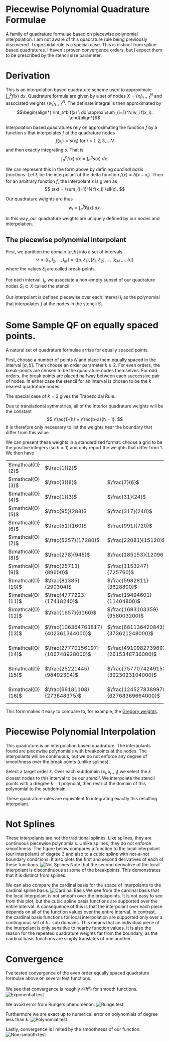 # Piecewise Polynomial Quadrature Formulae
A family of quadrature formulae based on piecewise polynomial interpolation.
I am not aware of this quadrature rule being previously discovered.
Trapezoidal rule is a special case.
This is distinct from spline based quadratures.
I haven't proven convergence orders, but I expect them to be prescribed by the stencil size parameter.

# Derivation
This is an interpolation based quadrature scheme used to approximate $\int_a^b f(x) \ dx$.
Quadrature formula are given by a set of nodes $`X = \{x_i\}_{i=1}^{N}`$ and associated weights $\{w_i\}_{i=1}^N$.
The definate integral is then approximated by 
$$\begin{align*}
	\int_a^b f(x) \ dx \approx \sum_{i=1}^N w_i f(x_i).
\end{align*}$$

Interpolation based quadratures rely on approximating the function $f$ by a function $s$
that interpolates $f$ at the quadrature nodes
$$
	f(x_i) = s(x_i) \text{ for } i=1, 2, 3, \dots N
$$
and then exactly integrating $s$. That is
$$
	\int_a^b f(x) \ dx \approx \int_a^b s(x) \ dx.
$$

We can represent this in the form above by defining *cardinal basis functions*. 
Let $\ell_i$ be the interpolant of the delta function $f(x) = \delta(x - x_i)$.
Then for an arbitrary function $f$, the interpolant $s$ is given as
$$
	s(x) = \sum_{i=1}^N f(x_i) \ell(x).
$$

Our quadrature weights are thus
$$
	w_i = \int_{a}^{b} \ell_i(x) \ dx.
$$

In this way, our quadrature weights are uniquely defined by our nodes and interpolation.

## The piecewise polynomial interpolant
First, we partition the domain $[a, b]$ into a set of intervals
$$
	\mathcal{D} = \{I_1, I_2, \dots, I_M\} = \{[a, \xi_1], [\xi_1, \xi_2], \dots, [\xi_{M-1}, b]\} 
$$
where the values $\xi_i$ are called break-points.

For each interval, $I_i$, we associate a non-empty subset of our quadrature nodes $S_i \subset X$
called the stencil. 

Our interpolant is defined piecewise over each interval $I_i$ as the polynomial that interpolates $f$
at the nodes in the stencil $S_i$. 


# Some Sample QF on equally spaced points.
A natural set of quadrature formulae arrise for equally spaced points.

First, choose a number of points $N$ and place them equally spaced in the interval $[a, b]$.
Then choose an order parameter $k \ge 2$. For even orders, the break-points are chosen to
be the quadrature nodes themselves.
For odd orders, the break points are placed halfway between each successive pair of nodes.
In either case the stencil for an interval is chosen to be the $k$ nearest quadrature nodes.

The special case of $k=2$ gives the Trapezoidal Rule.

Due to translational symmetries, all of the interior quadrature weights will be the constant
$$
	\frac{1}{h} = \frac{b-a}{N - 1}.
$$
It is therefore only necessary to list the weights near the boundary that differ from this value.

We can present these weights in a standardized format: choose a grid to be the positive integers
(so $h=1$) and only report the weights that differ from 1. We then have
<table>
	<tr>
		<td>$\mathcal{O}(2)$</td>
		<td>$\frac{1}{2}$</td>
	</tr>
	<tr>
		<td>$\mathcal{O}(3)$</td>
		<td>$\frac{3}{8}$</td>
		<td>$\frac{7}{6}$</td>
		<td>$\frac{23}{24}$</td>
	</tr>
	<tr>
		<td>$\mathcal{O}(4)$</td>
		<td>$\frac{1}{3}$</td>
		<td>$\frac{31}{24}$</td>
		<td>$\frac{5}{6}$</td>
		<td>$\frac{25}{24}$</td>
	</tr>
	<tr>
		<td>$\mathcal{O}(5)$</td>
		<td>$\frac{95}{288}$</td>
		<td>$\frac{317}{240}$</td>
		<td>$\frac{23}{30}$</td>
		<td>$\frac{793}{720}$</td>
		<td>$\frac{157}{160}$</td>
	</tr>
	<tr>
		<td>$\mathcal{O}(6)$</td>
		<td>$\frac{51}{160}$</td>
		<td>$\frac{991}{720}$</td>
		<td>$\frac{59}{90}$</td>
		<td>$\frac{97}{80}$</td>
		<td>$\frac{1333}{1440}$</td>
		<td>$\frac{91}{90}$</td>
	</tr>
	<tr>
		<td>$\mathcal{O}(7)$</td>
		<td>$\frac{5257}{17280}$</td>
		<td>$\frac{22081}{15120}$</td>
		<td>$\frac{54851}{120960}$</td>
		<td>$\frac{103}{70}$</td>
		<td>$\frac{89437}{120960}$</td>
		<td>$\frac{16367}{15120}$</td>
		<td>$\frac{23917}{24192}$</td>
	</tr>
	<tr>
		<td>$\mathcal{O}(8)$</td>
		<td>$\frac{278}{945}$</td>
		<td>$\frac{185153}{120960}$</td>
		<td>$\frac{3667}{15120}$</td>
		<td>$\frac{8167}{4480}$</td>
		<td>$\frac{733}{1890}$</td>
		<td>$\frac{156451}{120960}$</td>
		<td>$\frac{2777}{3024}$</td>
		<td>$\frac{905}{896}$</td>
	</tr>
	<tr>
		<td>$\mathcal{O}(9)$</td>
		<td>$\frac{25713}{89600}$</td>
		<td>$\frac{1153247}{725760}$</td>
		<td>$\frac{130583}{3628800}$</td>
		<td>$\frac{903527}{403200}$</td>
		<td>$- \frac{797}{5670}$</td>
		<td>$\frac{6244961}{3628800}$</td>
		<td>$\frac{56621}{80640}$</td>
		<td>$\frac{3891877}{3628800}$</td>
		<td>$\frac{1028617}{1036800}$</td>
	</tr>
	<tr>
		<td>$\mathcal{O}(10)$</td>
		<td>$\frac{81385}{290304}$</td>
		<td>$\frac{5982811}{3628800}$</td>
		<td>$- \frac{105103}{518400}$</td>
		<td>$\frac{3384373}{1209600}$</td>
		<td>$- \frac{27673}{28350}$</td>
		<td>$\frac{371081}{145152}$</td>
		<td>$\frac{175523}{1209600}$</td>
		<td>$\frac{4758181}{3628800}$</td>
		<td>$\frac{6767167}{7257600}$</td>
		<td>$\frac{14269}{14175}$</td>
	</tr>
	<tr>
		<td>$\mathcal{O}(11)$</td>
		<td>$\frac{4777223}{17418240}$</td>
		<td>$\frac{19494601}{11404800}$</td>
		<td>$- \frac{21664009}{45619200}$</td>
		<td>$\frac{20082647}{5702400}$</td>
		<td>$- \frac{357595981}{159667200}$</td>
		<td>$\frac{101509}{24948}$</td>
		<td>$- \frac{177536819}{159667200}$</td>
		<td>$\frac{80938271}{39916800}$</td>
		<td>$\frac{212182463}{319334400}$</td>
		<td>$\frac{255314179}{239500800}$</td>
		<td>$\frac{783809}{788480}$</td>
	</tr>
	<tr>
		<td>$\mathcal{O}(12)$</td>
		<td>$\frac{1657}{6160}$</td>
		<td>$\frac{1693103359}{958003200}$</td>
		<td>$- \frac{183182141}{239500800}$</td>
		<td>$\frac{155823623}{35481600}$</td>
		<td>$- \frac{52948363}{13305600}$</td>
		<td>$\frac{41542229}{6386688}$</td>
		<td>$- \frac{54633}{15400}$</td>
		<td>$\frac{601537459}{159667200}$</td>
		<td>$- \frac{2733413}{13305600}$</td>
		<td>$\frac{48112633}{35481600}$</td>
		<td>$\frac{44838553}{47900160}$</td>
		<td>$\frac{38522153}{38320128}$</td>
	</tr>
	<tr>
		<td>$\mathcal{O}(13)$</td>
		<td>$\frac{106364763817}{402361344000}$</td>
		<td>$\frac{681136420843}{373621248000}$</td>
		<td>$- \frac{1401331298077}{1307674368000}$</td>
		<td>$\frac{2832366494131}{523069747200}$</td>
		<td>$- \frac{438200202533}{69742632960}$</td>
		<td>$\frac{4442934458299}{435891456000}$</td>
		<td>$- \frac{1965283}{250250}$</td>
		<td>$\frac{3251907989573}{435891456000}$</td>
		<td>$- \frac{125285857217}{49816166400}$</td>
		<td>$\frac{249304895401}{104613949440}$</td>
		<td>$\frac{820902291229}{1307674368000}$</td>
		<td>$\frac{2775843989651}{2615348736000}$</td>
		<td>$\frac{473293717537}{475517952000}$</td>
	</tr>
	<tr>
		<td>$\mathcal{O}(14)$</td>
		<td>$\frac{27770156197}{106748928000}$</td>
		<td>$\frac{4910982739693}{2615348736000}$</td>
		<td>$- \frac{1830414679453}{1307674368000}$</td>
		<td>$\frac{17308443934079}{2615348736000}$</td>
		<td>$- \frac{3239871500473}{348713164800}$</td>
		<td>$\frac{6802893055867}{435891456000}$</td>
		<td>$- \frac{105610027}{7007000}$</td>
		<td>$\frac{130582029653}{8895744000}$</td>
		<td>$- \frac{13824839392867}{1743565824000}$</td>
		<td>$\frac{2819830208717}{523069747200}$</td>
		<td>$- \frac{752403440483}{1307674368000}$</td>
		<td>$\frac{3634010752403}{2615348736000}$</td>
		<td>$\frac{4920175305323}{5230697472000}$</td>
		<td>$\frac{28145907}{28028000}$</td>
	</tr>
	<tr>
		<td>$\mathcal{O}(15)$</td>
		<td>$\frac{25221445}{98402304}$</td>
		<td>$\frac{7577074249153}{3923023104000}$</td>
		<td>$- \frac{109758975737401}{62768369664000}$</td>
		<td>$\frac{2619716486083}{326918592000}$</td>
		<td>$- \frac{823993097730133}{62768369664000}$</td>
		<td>$\frac{3652938751549}{156920924160}$</td>
		<td>$- \frac{185364174597109}{6974263296000}$</td>
		<td>$\frac{362611972}{13030875}$</td>
		<td>$- \frac{406567190928929}{20922789888000}$</td>
		<td>$\frac{5691974352499}{435891456000}$</td>
		<td>$- \frac{11068437145699}{2510734786560}$</td>
		<td>$\frac{2729565317047}{980755776000}$</td>
		<td>$\frac{12392155500563}{20922789888000}$</td>
		<td>$\frac{4149740674111}{3923023104000}$</td>
		<td>$\frac{687122652947}{689762304000}$</td>
	</tr>
	<tr>
		<td>$\mathcal{O}(16)$</td>
		<td>$\frac{69181108}{273648375}$</td>
		<td>$\frac{124527838997953}{62768369664000}$</td>
		<td>$- \frac{8301345801121}{3923023104000}$</td>
		<td>$\frac{602923312676921}{62768369664000}$</td>
		<td>$- \frac{1596315823547}{89159616000}$</td>
		<td>$\frac{2120764633122901}{62768369664000}$</td>
		<td>$- \frac{172974549513301}{3923023104000}$</td>
		<td>$\frac{21497071030031}{426995712000}$</td>
		<td>$- \frac{53570696141}{1277025750}$</td>
		<td>$\frac{1918959527598691}{62768369664000}$</td>
		<td>$- \frac{58518753821611}{3923023104000}$</td>
		<td>$\frac{474505422337963}{62768369664000}$</td>
		<td>$- \frac{980645013239}{980755776000}$</td>
		<td>$\frac{8132582533301}{5706215424000}$</td>
		<td>$\frac{528870628631}{560431872000}$</td>
		<td>$\frac{1285469654383}{1280987136000}$</td>
	</tr>
</table>

This form makes it easy to compare to, for example, the [Gregory weights](https://www.colorado.edu/amath/sites/default/files/attached-files/gregory.pdf).

# Piecewise Polynomial Interpolation
This quadrature is an interpolation based quadrature.
The interpolants found are piecewise polynomials with breakpoints at the nodes.
The interpolants will be continuous, but we do not enforce any degree of smoothness over the break points (unlike splines).

Select a target order $k$.
Over each subdomain $(x_{i}, x_{i+1})$ we select the $k$ closest nodes to this interval to be our *stencil*.
We interpolate the stencil points with a dregree $k-1$ polynoial, then restrict the domain of this polynomial to the subdomain.

These quadrature rules are equivalent to integrating exactly this resulting interpolant.

# Not Splines
These interpolants are not the traditional splines.
Like splines, they are continuous piecewise polynomials.
Unlike splines, they do not enforce smoothness.
The figure below compares a function to the local interpolant (our interpolant) of degree 3 and also to a cubic spline with not-a-not boundary conditions.
It also plots the first and second derivatives of each of these functions.
![Not Splines](./images/not_spline.png)
Note that the second derivative of the local interpolant is discontinuous at some of the breakpoints.
This demonstrates that it is distinct from splines.

We can also compare the cardinal basis for the space of interpolants to the cardinal spline basis.
![Cardinal Basis](./images/cardinal_basis.png)
We see from the cardinal basis that the local interpolant is not smooth over the breakpoints.
It is not easy to see from this plot, but the cubic spline basis functions are supported over the entire interval.
A consequence of this is that the interpolant over each piece depends on all of the function values over the entire interval.
In contrast, the cardinal basis functions for local interpolation are supported only over a continguous set of $k-$ sub domains.
This means that an individual piece of the interpolant is only sensitive to nearby function values.
It is also the reason for the repeated quadrature weights far from the boundary, as the cardinal basis functions are simply translates of one another.

# Convergence
I've tested convergence of the even order equally spaced quadrature formulae above on several test functions. 

We see that convergence is roughly $\mathcal{O}(h^k)$ for smooth functions.
![Exponential test](./images/convergence_exp.png)

We avoid error from Runge's phenomenon.
![Runge test](./images/convergence_runge.png)

Furthermore we are exact up to numerical error on polynomials of degree less than $k$.
![Polynomial test](./images/convergence_poly.png)

Lastly, convergence is limited by the smoothness of our function.
![Non-smooth test](./images/convergence_kink.png)

